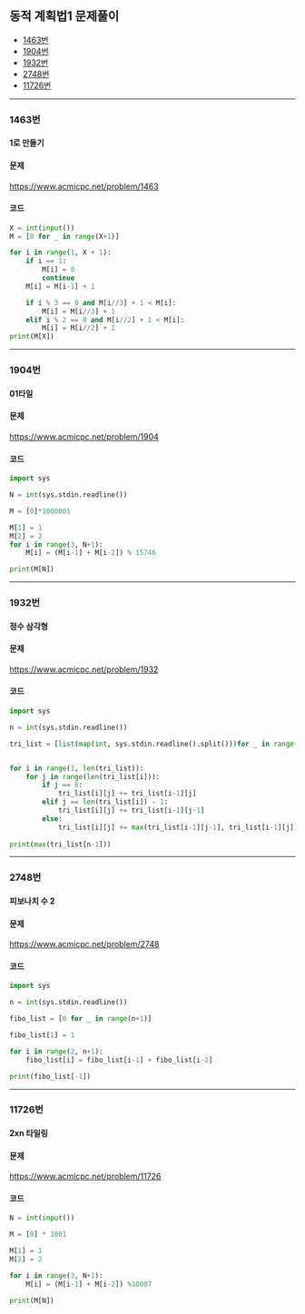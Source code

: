 ## 동적 계획법1 문제풀이

- [1463번](#1463번)
- [1904번](#1904번)
- [1932번](#1932번)
- [2748번](#2748번)
- [11726번](#11726번)

----------------------------------------------------

### 1463번
#### 1로 만들기

#### 문제
https://www.acmicpc.net/problem/1463

#### 코드

``` python
X = int(input())
M = [0 for _ in range(X+1)]

for i in range(1, X + 1):
    if i == 1:
        M[i] = 0
        continue
    M[i] = M[i-1] + 1

    if i % 3 == 0 and M[i//3] + 1 < M[i]:
        M[i] = M[i//3] + 1
    elif i % 2 == 0 and M[i//2] + 1 < M[i]:
        M[i] = M[i//2] + 1
print(M[X])
```
----------------------------------------------------
### 1904번
#### 01타일

#### 문제
https://www.acmicpc.net/problem/1904

#### 코드

``` python
import sys

N = int(sys.stdin.readline())

M = [0]*1000001

M[1] = 1
M[2] = 2
for i in range(3, N+1):
    M[i] = (M[i-1] + M[i-2]) % 15746

print(M[N])
```
----------------------------------------------------
### 1932번
#### 정수 삼각형

#### 문제
https://www.acmicpc.net/problem/1932

#### 코드

``` python
import sys

n = int(sys.stdin.readline())

tri_list = [list(map(int, sys.stdin.readline().split()))for _ in range(n)]


for i in range(1, len(tri_list)):
    for j in range(len(tri_list[i])):
        if j == 0:
            tri_list[i][j] += tri_list[i-1][j]
        elif j == len(tri_list[i]) - 1:
            tri_list[i][j] += tri_list[i-1][j-1]
        else:
            tri_list[i][j] += max(tri_list[i-1][j-1], tri_list[i-1][j])
        
print(max(tri_list[n-1]))
```
----------------------------------------------------
### 2748번
#### 피보나치 수 2

#### 문제
https://www.acmicpc.net/problem/2748

#### 코드

``` python
import sys

n = int(sys.stdin.readline())

fibo_list = [0 for _ in range(n+1)]

fibo_list[1] = 1

for i in range(2, n+1):
    fibo_list[i] = fibo_list[i-1] + fibo_list[i-2]

print(fibo_list[-1])
```
----------------------------------------------------
### 11726번
#### 2xn 타일링

#### 문제
https://www.acmicpc.net/problem/11726

#### 코드

``` python
N = int(input())

M = [0] * 1001

M[1] = 1
M[2] = 2

for i in range(3, N+1):
    M[i] = (M[i-1] + M[i-2]) %10007

print(M[N])
```
